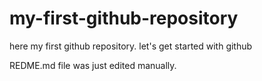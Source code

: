 # my-first-github-repository

here my first github repository. let's get started with github

REDME.md file was just edited manually.

